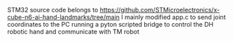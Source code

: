 STM32 source code belongs to https://github.com/STMicroelectronics/x-cube-n6-ai-hand-landmarks/tree/main
I mainly modified app.c to send joint coordinates to the PC running a pyton scripted bridge to control the DH robotic hand and communicate with TM robot
